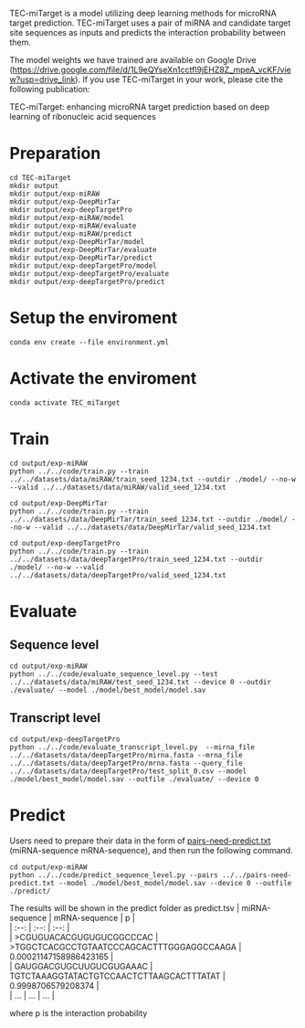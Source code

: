 TEC-miTarget is a model utilizing deep learning methods for microRNA target prediction. TEC-miTarget uses a pair of miRNA and candidate target site sequences as inputs and predicts the interaction probability between them. 

The model weights we have trained are available on Google Drive (https://drive.google.com/file/d/1L9eQYseXn1cctfl9jEHZ8Z_mpeA_vcKF/view?usp=drive_link). If you use TEC-miTarget in your work, please cite the following publication:

TEC-miTarget: enhancing microRNA target prediction based on deep learning of ribonucleic acid sequences

# Preparation

```
cd TEC-miTarget
mkdir output
mkdir output/exp-miRAW
mkdir output/exp-DeepMirTar
mkdir output/exp-deepTargetPro
mkdir output/exp-miRAW/model
mkdir output/exp-miRAW/evaluate
mkdir output/exp-miRAW/predict
mkdir output/exp-DeepMirTar/model
mkdir output/exp-DeepMirTar/evaluate
mkdir output/exp-DeepMirTar/predict
mkdir output/exp-deepTargetPro/model
mkdir output/exp-deepTargetPro/evaluate
mkdir output/exp-deepTargetPro/predict
```

# Setup the enviroment

```
conda env create --file environment.yml
```

# Activate the enviroment

```
conda activate TEC_miTarget
```

# Train

```
cd output/exp-miRAW
python ../../code/train.py --train ../../datasets/data/miRAW/train_seed_1234.txt --outdir ./model/ --no-w --valid ../../datasets/data/miRAW/valid_seed_1234.txt 
```

```
cd output/exp-DeepMirTar
python ../../code/train.py --train ../../datasets/data/DeepMirTar/train_seed_1234.txt --outdir ./model/ --no-w --valid ../../datasets/data/DeepMirTar/valid_seed_1234.txt
```

```
cd output/exp-deepTargetPro
python ../../code/train.py --train ../../datasets/data/deepTargetPro/train_seed_1234.txt --outdir ./model/ --no-w --valid ../../datasets/data/deepTargetPro/valid_seed_1234.txt
```

# Evaluate
## Sequence level

```
cd output/exp-miRAW
python ../../code/evaluate_sequence_level.py --test ../../datasets/data/miRAW/test_seed_1234.txt --device 0 --outdir ./evaluate/ --model ./model/best_model/model.sav
```

## Transcript level

```
cd output/exp-deepTargetPro
python ../../code/evaluate_transcript_level.py  --mirna_file ../../datasets/data/deepTargetPro/mirna.fasta --mrna_file ../../datasets/data/deepTargetPro/mrna.fasta --query_file ../../datasets/data/deepTargetPro/test_split_0.csv --model ./model/best_model/model.sav --outfile ./evaluate/ --device 0
```

# Predict

Users need to prepare their data in the form of [pairs-need-predict.txt](pairs-need-predict.txt) (miRNA-sequence  mRNA-sequence), and then run the following command.

```
cd output/exp-miRAW
python ../../code/predict_sequence_level.py --pairs ../../pairs-need-predict.txt --model ./model/best_model/model.sav --device 0 --outfile ./predict/
```
The results will be shown in the predict folder as predict.tsv
| miRNA-sequence | mRNA-sequence | p |  
| :--: | :--: | :--: |  
| >CGUGUACACGUGUGUCGGCCCAC | >TGGCTCACGCCTGTAATCCCAGCACTTTGGGAGGCCAAGA | 0.00021147158986423165 |  
| GAUGGACGUGCUUGUCGUGAAAC | TGTCTAAAGGTATACTGTCCAACTCTTAAGCACTTTATAT | 0.9998706579208374 |  
| ... | ... | ... |

where p is the interaction probability
